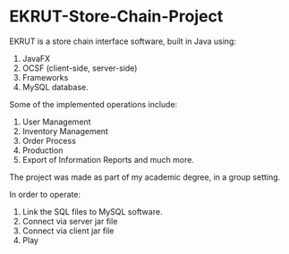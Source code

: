 # EKRUT-Store-Chain-Project

EKRUT is a store chain interface software, built in Java using:
1. JavaFX
2. OCSF (client-side, server-side)
3. Frameworks
4. MySQL database.

Some of the implemented operations include:
1. User Management
2. Inventory Management
3. Order Process
4. Production
5. Export of Information Reports
and much more.

The project was made as part of my academic degree, in a group setting.

In order to operate:
1. Link the SQL files to MySQL software.
2. Connect via server jar file
3. Connect via client jar file
4. Play
